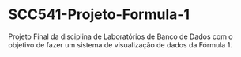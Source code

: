 # SCC541-Projeto-Formula-1
Projeto Final da disciplina de Laboratórios de Banco de Dados com o objetivo de fazer um sistema de visualização de dados da Fórmula 1.
